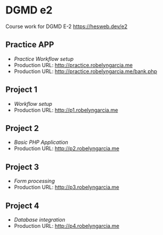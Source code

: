 # DGMD e2
Course work for DGMD E-2
<https://hesweb.dev/e2>

## Practice APP
+ *Practice Workflow setup*
+ Production URL: <http://practice.robelyngarcia.me>
+ Production URL: <http://practice.robelyngarcia.me/bank.php>

## Project 1
+ *Workflow setup*
+ Production URL: <http://p1.robelyngarcia.me>

## Project 2
+ *Basic PHP Application*
+ Production URL: <http://p2.robelyngarcia.me>

## Project 3
+ *Form processing*
+ Production URL: <http://p3.robelyngarcia.me>

## Project 4
+ *Database integration*
+ Production URL: <http://p4.robelyngarcia.me>
